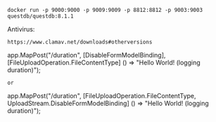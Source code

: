 ```
docker run -p 9000:9000 -p 9009:9009 -p 8812:8812 -p 9003:9003 questdb/questdb:8.1.1
```

Antivirus:
```
https://www.clamav.net/downloads#otherversions
```
app.MapPost("/duration", [DisableFormModelBinding],
        [FileUploadOperation.FileContentType]
    () => "Hello World! (logging duration)");

    or

app.MapPost("/duration", 
        [FileUploadOperation.FileContentType, UploadStream.DisableFormModelBinding]
    () => "Hello World! (logging duration)");
